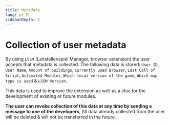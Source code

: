 ```yaml
---
title: Metadata
lang: pl_PL
sidebarDepth: 2
---
```


# Collection of user metadata

By using `LSSM` (Leitstellenspiel Manager, browser extension) the user accepts that metadata is collected. The following data is stored: 
`User ID`, `User Name`, `Amount of buildings`, `Currently used Browser`, `Last Call of Script`, `Activated Modules`, `Which local version of the game`, `Which map type is used` & `LSSM Version`.

This data is used to improve the extension as well as a clue for the development of existing or future modules.

**The user can revoke collection of this data at any time by sending a message to one of the developers**, All data already collected from the user will be deleted & will not be transferred in the future.

